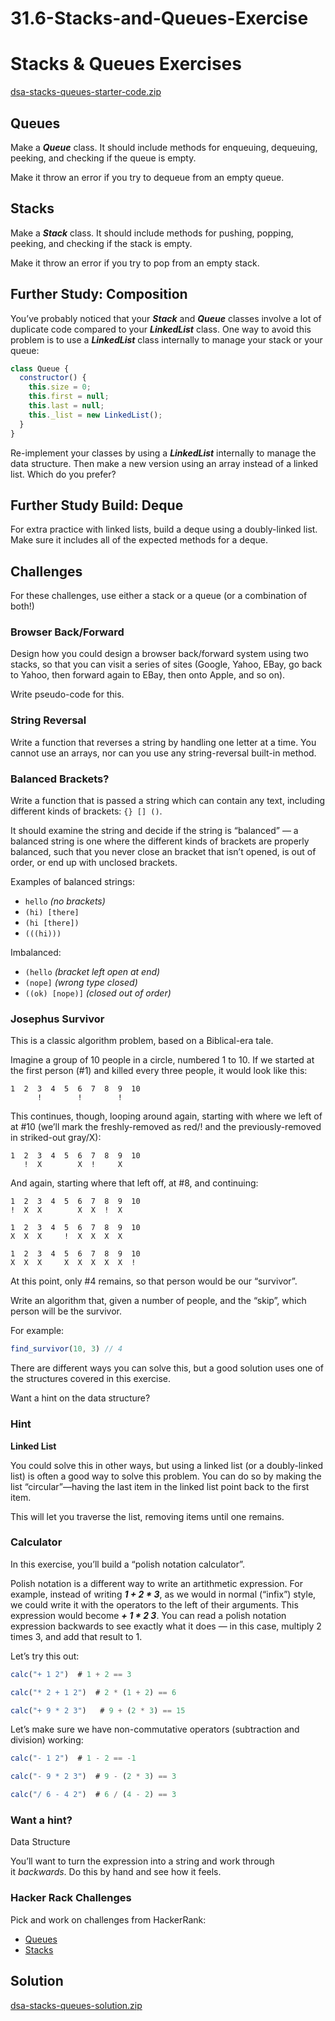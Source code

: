 # 31.6-Stacks-and-Queues-Exercise
# ****Stacks & Queues Exercises****

[dsa-stacks-queues-starter-code.zip](https://s3-us-west-2.amazonaws.com/secure.notion-static.com/6045a15a-60e6-435e-a760-b45d91e2a32f/dsa-stacks-queues-starter-code.zip)

## **Queues**

Make a ***Queue*** class. It should include methods for enqueuing, dequeuing, peeking, and checking if the queue is empty.

Make it throw an error if you try to dequeue from an empty queue.

## **Stacks**

Make a ***Stack*** class. It should include methods for pushing, popping, peeking, and checking if the stack is empty.

Make it throw an error if you try to pop from an empty stack.

## **Further Study: Composition**

You’ve probably noticed that your ***Stack*** and ***Queue*** classes involve a lot of duplicate code compared to your ***LinkedList*** class. One way to avoid this problem is to use a ***LinkedList*** class internally to manage your stack or your queue:

```jsx
class Queue {
  constructor() {
    this.size = 0;
    this.first = null;
    this.last = null;
    this._list = new LinkedList();
  }
}
```

Re-implement your classes by using a ***LinkedList*** internally to manage the data structure. Then make a new version using an array instead of a linked list. Which do you prefer?

## **Further Study Build: Deque**

For extra practice with linked lists, build a deque using a doubly-linked list. Make sure it includes all of the expected methods for a deque.

## **Challenges**

For these challenges, use either a stack or a queue (or a combination of both!)

### **Browser Back/Forward**

Design how you could design a browser back/forward system using two stacks, so that you can visit a series of sites (Google, Yahoo, EBay, go back to Yahoo, then forward again to EBay, then onto Apple, and so on).

Write pseudo-code for this.

### **String Reversal**

Write a function that reverses a string by handling one letter at a time. You cannot use an arrays, nor can you use any string-reversal built-in method.

### **Balanced Brackets?**

Write a function that is passed a string which can contain any text, including different kinds of brackets: `{} [] ()`.

It should examine the string and decide if the string is “balanced” — a balanced string is one where the different kinds of brackets are properly balanced, such that you never close an bracket that isn’t opened, is out of order, or end up with unclosed brackets.

Examples of balanced strings:

- `hello` *(no brackets)*
- `(hi) [there]`
- `(hi [there])`
- `(((hi)))`

Imbalanced:

- `(hello` *(bracket left open at end)*
- `(nope]` *(wrong type closed)*
- `((ok) [nope)]` *(closed out of order)*

### **Josephus Survivor**

This is a classic algorithm problem, based on a Biblical-era tale.

Imagine a group of 10 people in a circle, numbered 1 to 10. If we started at the first person (#1) and killed every three people, it would look like this:

```
1  2  3  4  5  6  7  8  9  10
      !        !        !
```

This continues, though, looping around again, starting with where we left of at #10 (we’ll mark the freshly-removed as red/! and the previously-removed in striked-out gray/X):

```
1  2  3  4  5  6  7  8  9  10
   !  X        X  !     X
```

And again, starting where that left off, at #8, and continuing:

```
1  2  3  4  5  6  7  8  9  10
!  X  X        X  X  !  X

1  2  3  4  5  6  7  8  9  10
X  X  X     !  X  X  X  X

1  2  3  4  5  6  7  8  9  10
X  X  X     X  X  X  X  X  !
```

At this point, only #4 remains, so that person would be our “survivor”.

Write an algorithm that, given a number of people, and the “skip”, which person will be the survivor.

For example:

```jsx
find_survivor(10, 3) // 4
```

There are different ways you can solve this, but a good solution uses one of the structures covered in this exercise.

Want a hint on the data structure?

### Hint

**Linked List**

You could solve this in other ways, but using a linked list (or a doubly-linked list) is often a good way to solve this problem. You can do so by making the list “circular”—having the last item in the linked list point back to the first item.

This will let you traverse the list, removing items until one remains.

### **Calculator**

In this exercise, you’ll build a “polish notation calculator”.

Polish notation is a different way to write an artithmetic expression. For example, instead of writing ***1 + 2 * 3***, as we would in normal (“infix”) style, we could write it with the operators to the left of their arguments. This expression would become ***+ 1 * 2 3***. You can read a polish notation expression backwards to see exactly what it does — in this case, multiply 2 times 3, and add that result to 1.

Let’s try this out:

```jsx
calc("+ 1 2")  # 1 + 2 == 3

calc("* 2 + 1 2")  # 2 * (1 + 2) == 6

calc("+ 9 * 2 3")   # 9 + (2 * 3) == 15
```

Let’s make sure we have non-commutative operators (subtraction and division) working:

```jsx
calc("- 1 2")  # 1 - 2 == -1

calc("- 9 * 2 3")  # 9 - (2 * 3) == 3

calc("/ 6 - 4 2")  # 6 / (4 - 2) == 3
```

### Want a hint?

Data Structure

You’ll want to turn the expression into a string and work through it *backwards*. Do this by hand and see how it feels.

### **Hacker Rack Challenges**

Pick and work on challenges from HackerRank:

- [Queues](https://www.hackerrank.com/domains/data-structures?filters%5Bsubdomains%5D%5B%5D=queues)
- [Stacks](https://www.hackerrank.com/domains/data-structures?filters%5Bsubdomains%5D%5B%5D=stacks)

## Solution

[dsa-stacks-queues-solution.zip](https://s3-us-west-2.amazonaws.com/secure.notion-static.com/bbe15a79-b659-4157-9ab2-ff87c71632bb/dsa-stacks-queues-solution.zip)
